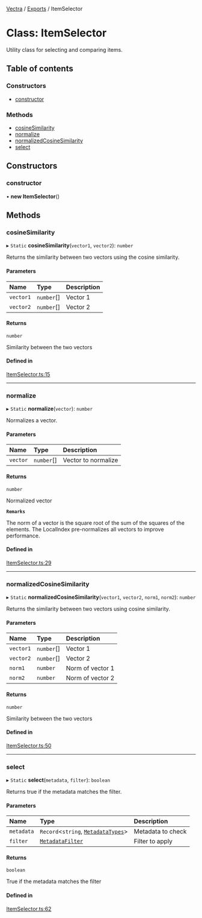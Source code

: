 [Vectra](../README.md) / [Exports](../modules.md) / ItemSelector

# Class: ItemSelector

Utility class for selecting and comparing items.

## Table of contents

### Constructors

- [constructor](ItemSelector.md#constructor)

### Methods

- [cosineSimilarity](ItemSelector.md#cosinesimilarity)
- [normalize](ItemSelector.md#normalize)
- [normalizedCosineSimilarity](ItemSelector.md#normalizedcosinesimilarity)
- [select](ItemSelector.md#select)

## Constructors

### constructor

• **new ItemSelector**()

## Methods

### cosineSimilarity

▸ `Static` **cosineSimilarity**(`vector1`, `vector2`): `number`

Returns the similarity between two vectors using the cosine similarity.

#### Parameters

| Name | Type | Description |
| :------ | :------ | :------ |
| `vector1` | `number`[] | Vector 1 |
| `vector2` | `number`[] | Vector 2 |

#### Returns

`number`

Similarity between the two vectors

#### Defined in

[ItemSelector.ts:15](https://github.com/bartonmalow/vectra/blob/418123d/src/ItemSelector.ts#L15)

___

### normalize

▸ `Static` **normalize**(`vector`): `number`

Normalizes a vector.

#### Parameters

| Name | Type | Description |
| :------ | :------ | :------ |
| `vector` | `number`[] | Vector to normalize |

#### Returns

`number`

Normalized vector

**`Remarks`**

The norm of a vector is the square root of the sum of the squares of the elements.
The LocalIndex pre-normalizes all vectors to improve performance.

#### Defined in

[ItemSelector.ts:29](https://github.com/bartonmalow/vectra/blob/418123d/src/ItemSelector.ts#L29)

___

### normalizedCosineSimilarity

▸ `Static` **normalizedCosineSimilarity**(`vector1`, `vector2`, `norm1`, `norm2`): `number`

Returns the similarity between two vectors using cosine similarity.

#### Parameters

| Name | Type | Description |
| :------ | :------ | :------ |
| `vector1` | `number`[] | Vector 1 |
| `vector2` | `number`[] | Vector 2 |
| `norm1` | `number` | Norm of vector 1 |
| `norm2` | `number` | Norm of vector 2 |

#### Returns

`number`

Similarity between the two vectors

#### Defined in

[ItemSelector.ts:50](https://github.com/bartonmalow/vectra/blob/418123d/src/ItemSelector.ts#L50)

___

### select

▸ `Static` **select**(`metadata`, `filter`): `boolean`

Returns true if the metadata matches the filter.

#### Parameters

| Name | Type | Description |
| :------ | :------ | :------ |
| `metadata` | `Record`\<`string`, [`MetadataTypes`](../modules.md#metadatatypes)\> | Metadata to check |
| `filter` | [`MetadataFilter`](../interfaces/MetadataFilter.md) | Filter to apply |

#### Returns

`boolean`

True if the metadata matches the filter

#### Defined in

[ItemSelector.ts:62](https://github.com/bartonmalow/vectra/blob/418123d/src/ItemSelector.ts#L62)
